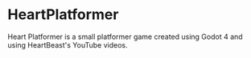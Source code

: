 # HeartPlatformer
 Heart Platformer is a small platformer game created using Godot 4 and using HeartBeast's YouTube videos.
